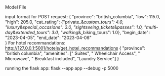 Model File


input format for POST request:
{
    "province": "british_columbia",
    "low": 115.0,
    "high": 205.0,
    "cat_rating": {"private_&_custom_tours": 4.0, "luxury_&_special_occasions": 3.0, "sightseeing_tickets_&_passes": 1.0, "multi-day_&_extended_tours": 3.0, "walking_&_biking_tours": 1.0},
    "begin_date": "2023-04-05",
    "end_date": "2023-04-06"   
}
For hotel recommandations:
http://127.0.0.1:5001/hotels/get_hotel_recommandations
{
    "province": "british columbia",
    "amenities": [" Suites", " Wheelchair Access", " Microwave", " Breakfast included", "Laundry Service"]
}

running the flask app:
    flask --app app --debug -p 5000
